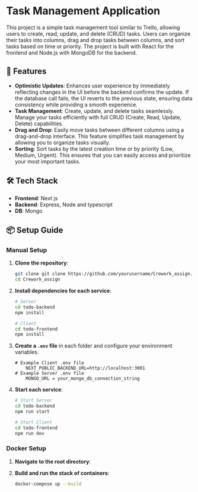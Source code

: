

# Task Management Application

This project is a simple task management tool similar to Trello, allowing users to create, read, update, and delete (CRUD) tasks. Users can organize their tasks into columns, drag and drop tasks between columns, and sort tasks based on time or priority. The project is built with React for the frontend and Node.js with MongoDB for the backend.

## 🌟 Features

- **Optimistic Updates**: Enhances user experience by immediately reflecting changes in the UI before the backend confirms the update. If the database call fails, the UI reverts to the previous state, ensuring data consistency while providing a smooth experience.
- **Task Management**: Create, update, and delete tasks seamlessly. Manage your tasks efficiently with full CRUD (Create, Read, Update, Delete) capabilities.
- **Drag and Drop**: Easily move tasks between different columns using a drag-and-drop interface. This feature simplifies task management by allowing you to organize tasks visually.
- **Sorting**: Sort tasks by the latest creation time or by priority (Low, Medium, Urgent). This ensures that you can easily access and prioritize your most important tasks.



## 🛠️ Tech Stack
- **Frontend**: Next js
- **Backend**: Express, Node and typescript
- **DB**: Mongo

## 📦 Setup Guide

### Manual Setup
1. **Clone the repository**:
    ```sh
    git clone git clone https://github.com/yourusername/Crework_assign.git
    cd Crework_assign
    ```

2. **Install dependencies for each service**:
    ```sh
    # Server
    cd todo-backend
    npm install

    # Client
    cd todo-frontend
    npm install
    ```

3. **Create a `.env` file** in each folder and configure your environment variables.
    ```env
    # Example Client .env file
	    NEXT_PUBLIC_BACKEND_URL=http://localhost:3001
    # Example Server .env file
	    MONGO_URL = your_mongo_db_connection_string

    ```

5. **Start each service**:
    ```sh
    # Start Server
    cd todo-backend
    npm run start

    # Start Client
    cd todo-frontend
    npm run dev
    ```

### Docker Setup
1. **Navigate to the root directory**:

2. **Build and run the stack of containers**:
    ```sh
    docker-compose up --build
    ```
